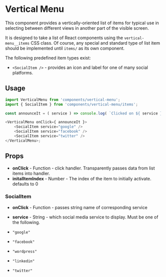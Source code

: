 # Vertical Menu

This component provides a vertically-oriented list of items for typical use in selecting between different views in another part of the visible screen.

It is designed to take a list of React components using the `vertical-menu__items` CSS class. Of course, any special and standard type of list item should be implemented until `items/` as its own component.

The following predefined item types exist:

- `<SocialItem />` - provides an icon and label for one of many social platforms.

## Usage

```js
import VerticalMenu from 'components/vertical-menu';
import { SocialItem } from 'components/vertical-menu/items';

const announceIt = ( service ) => console.log( `Clicked on ${ service }` );

<VerticalMenu onClick={ announceIt }>
	<SocialItem service="google" />
	<SocialItem service="facebook" />
	<SocialItem service="twitter" />
</VerticalMenu>;
```

## Props

- **onClick** - Function - click handler. Transparently passes data from list items into handler.
- **initalItemIndex** - Number - The index of the item to initially activate. defaults to 0

### SocialItem

- **onClick** - Function - passes string name of corresponding service

- **service** - String - which social media service to display. Must be one of the following.
- `"google"`
- `"facebook"`
- `"wordpress"`
- `"linkedin"`
- `"twitter"`
